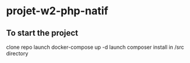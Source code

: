 # projet-w2-php-natif
## To start the project
clone repo
launch docker-compose up -d
launch composer install in /src directory

